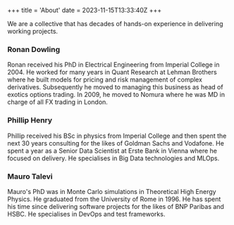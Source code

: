 +++
title = 'About'
date = 2023-11-15T13:33:40Z
+++

We are a collective that has decades of hands-on experience in delivering working projects.

### Ronan Dowling
Ronan received his PhD in Electrical Engineering from Imperial College in 2004. 
He worked for many years in Quant Research at Lehman Brothers where he built models for pricing and risk management of complex derivatives. 
Subsequently he moved to managing this business as head of exotics options trading. In 2009, he moved to Nomura where he was MD in charge of all FX trading in London.

### Phillip Henry
Phillip received his BSc in physics from Imperial College and then spent the next 30 years consulting for the likes of Goldman Sachs and Vodafone.
He spent a year as a Senior Data Scientist at Erste Bank in Vienna where he focused on delivery.
He specialises in Big Data technologies and MLOps.


### Mauro Talevi
Mauro's PhD was in Monte Carlo simulations in Theoretical High Energy Physics. He graduated from the University of Rome in 1996.
He has spent his time since delivering software projects for the likes of BNP Paribas and HSBC.
He specialises in DevOps and test frameworks.
